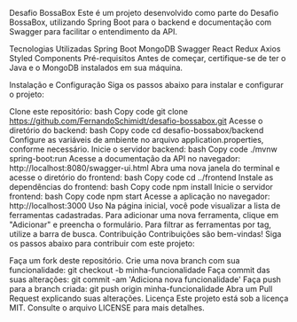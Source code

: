 
Desafio BossaBox
Este é um projeto desenvolvido como parte do Desafio BossaBox, utilizando Spring Boot para o backend e documentação com Swagger para facilitar o entendimento da API.

Tecnologias Utilizadas
Spring Boot
MongoDB
Swagger
React
Redux
Axios
Styled Components
Pré-requisitos
Antes de começar, certifique-se de ter o Java e o MongoDB instalados em sua máquina.

Instalação e Configuração
Siga os passos abaixo para instalar e configurar o projeto:

Clone este repositório:
bash
Copy code
git clone https://github.com/FernandoSchimidt/desafio-bossabox.git
Acesse o diretório do backend:
bash
Copy code
cd desafio-bossabox/backend
Configure as variáveis de ambiente no arquivo application.properties, conforme necessário.
Inicie o servidor backend:
bash
Copy code
./mvnw spring-boot:run
Acesse a documentação da API no navegador: http://localhost:8080/swagger-ui.html
Abra uma nova janela do terminal e acesse o diretório do frontend:
bash
Copy code
cd ../frontend
Instale as dependências do frontend:
bash
Copy code
npm install
Inicie o servidor frontend:
bash
Copy code
npm start
Acesse a aplicação no navegador: http://localhost:3000
Uso
Na página inicial, você pode visualizar a lista de ferramentas cadastradas.
Para adicionar uma nova ferramenta, clique em "Adicionar" e preencha o formulário.
Para filtrar as ferramentas por tag, utilize a barra de busca.
Contribuição
Contribuições são bem-vindas! Siga os passos abaixo para contribuir com este projeto:

Faça um fork deste repositório.
Crie uma nova branch com sua funcionalidade: git checkout -b minha-funcionalidade
Faça commit das suas alterações: git commit -am 'Adiciona nova funcionalidade'
Faça push para a branch criada: git push origin minha-funcionalidade
Abra um Pull Request explicando suas alterações.
Licença
Este projeto está sob a licença MIT. Consulte o arquivo LICENSE para mais detalhes.
